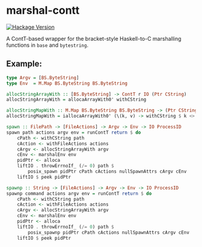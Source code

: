 # marshal-contt

[![Hackage Version](http://img.shields.io/hackage/v/marshal-contt.svg)](http://hackage.haskell.org/package/marshal-contt)

A ContT-based wrapper for the bracket-style Haskell-to-C marshalling functions in `base` and `bytestring`.

## Example:

```haskell
type Argv = [BS.ByteString]
type Env  = M.Map BS.ByteString BS.ByteString

allocStringArrayWith :: [BS.ByteString] -> ContT r IO (Ptr CString)
allocStringArrayWith = allocaArrayWith0' withCString

allocStringMapWith :: M.Map BS.ByteString BS.ByteString -> (Ptr CString -> IO a) -> IO a
allocStringMapWith = iallocaArrayWith0' (\(k, v) -> withCString $ k <> "=" <> v)

spawn :: FilePath -> [FileActions] -> Argv -> Env -> IO ProcessID
spawn path actions argv env = runContT return $ do
    cPath <- withCString path
    cAction <- withFileActions actions
    cArgv <- allocStringArrayWith argv
    cEnv <- marshalEnv env
    pidPtr <- alloca
    liftIO . throwErrnoIf_ (/= 0) path $ 
        posix_spawn pidPtr cPath cActions nullSpawnAttrs cArgv cEnv
    liftIO $ peek pidPtr

spawnp :: String -> [FileActions] -> Argv -> Env -> IO ProcessID
spawnp command actions argv env = runContT return $ do
    cPath <- withCString path
    cAction <- withFileActions actions
    cArgv <- allocStringArrayWith argv
    cEnv <- marshalEnv env
    pidPtr <- alloca
    liftIO . throwErrnoIf_ (/= 0) path $ 
        posix_spawnp pidPtr cPath cActions nullSpawnAttrs cArgv cEnv
    liftIO $ peek pidPtr
```

